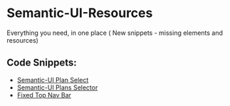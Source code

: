 # Semantic-UI-Resources
Everything you need, in one place ( New snippets - missing elements and resources)

<h2>Code Snippets:</h2>

<ul>
<li><a href="https://codepen.io/romanzipp/pen/XKvGXz" target="_blank">Semantic-UI Plan Select</a></li>
<li><a href="https://codepen.io/caiosantossp/pen/vNazJy" target="_blank">Semantic-UI Plans Selector</a></li>
<li><a href="http://www.semantickit.com/snippets/6-fixed-top-nav-bar" target="_blank">Fixed Top Nav Bar</a></li>
<ul>
